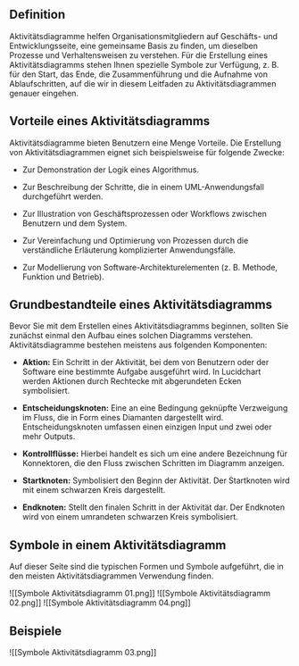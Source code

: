 

## Definition

Aktivitätsdiagramme helfen Organisationsmitgliedern auf Geschäfts- und Entwicklungsseite, eine gemeinsame Basis zu finden, um dieselben Prozesse und Verhaltensweisen zu verstehen. Für die Erstellung eines Aktivitätsdiagramms stehen Ihnen spezielle Symbole zur Verfügung, z. B. für den Start, das Ende, die Zusammenführung und die Aufnahme von Ablaufschritten, auf die wir in diesem Leitfaden zu Aktivitätsdiagrammen genauer eingehen.

## Vorteile eines Aktivitätsdiagramms

Aktivitätsdiagramme bieten Benutzern eine Menge Vorteile. Die Erstellung von Aktivitätsdiagrammen eignet sich beispielsweise für folgende Zwecke:

- Zur Demonstration der Logik eines Algorithmus.
    
- Zur Beschreibung der Schritte, die in einem UML-Anwendungsfall durchgeführt werden.
    
- Zur Illustration von Geschäftsprozessen oder Workflows zwischen Benutzern und dem System.
    
- Zur Vereinfachung und Optimierung von Prozessen durch die verständliche Erläuterung komplizierter Anwendungsfälle.
    
- Zur Modellierung von Software-Architekturelementen (z. B. Methode, Funktion und Betrieb).
    

## Grundbestandteile eines Aktivitätsdiagramms

Bevor Sie mit dem Erstellen eines Aktivitätsdiagramms beginnen, sollten Sie zunächst einmal den Aufbau eines solchen Diagramms verstehen. Aktivitätsdiagramme bestehen meistens aus folgenden Komponenten:

- **Aktion:** Ein Schritt in der Aktivität, bei dem von Benutzern oder der Software eine bestimmte Aufgabe ausgeführt wird. In Lucidchart werden Aktionen durch Rechtecke mit abgerundeten Ecken symbolisiert.
    
- **Entscheidungsknoten:** Eine an eine Bedingung geknüpfte Verzweigung im Fluss, die in Form eines Diamanten dargestellt wird. Entscheidungsknoten umfassen einen einzigen Input und zwei oder mehr Outputs.
    
- **Kontrollflüsse:** Hierbei handelt es sich um eine andere Bezeichnung für Konnektoren, die den Fluss zwischen Schritten im Diagramm anzeigen.
    
- **Startknoten:** Symbolisiert den Beginn der Aktivität. Der Startknoten wird mit einem schwarzen Kreis dargestellt.
    
- **Endknoten:** Stellt den finalen Schritt in der Aktivität dar. Der Endknoten wird von einem umrandeten schwarzen Kreis symbolisiert.

## Symbole in einem Aktivitätsdiagramm

Auf dieser Seite sind die typischen Formen und Symbole aufgeführt, die in den meisten Aktivitätsdiagrammen Verwendung finden.

![[Symbole Aktivitätsdiagramm 01.png]]
![[Symbole Aktivitätsdiagramm 02.png]]
![[Symbole Aktivitätsdiagramm 04.png]]

## Beispiele

![[Symbole Aktivitätsdiagramm 03.png]]